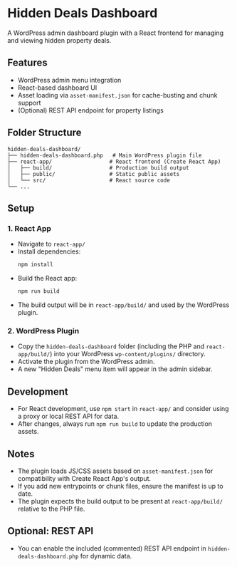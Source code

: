 # Hidden Deals Dashboard

A WordPress admin dashboard plugin with a React frontend for managing and viewing hidden property deals.

## Features
- WordPress admin menu integration
- React-based dashboard UI
- Asset loading via `asset-manifest.json` for cache-busting and chunk support
- (Optional) REST API endpoint for property listings

## Folder Structure
```
hidden-deals-dashboard/
├── hidden-deals-dashboard.php   # Main WordPress plugin file
├── react-app/                  # React frontend (Create React App)
│   ├── build/                  # Production build output
│   ├── public/                 # Static public assets
│   └── src/                    # React source code
└── ...
```

## Setup

### 1. React App
- Navigate to `react-app/`
- Install dependencies:
  ```sh
  npm install
  ```
- Build the React app:
  ```sh
  npm run build
  ```
- The build output will be in `react-app/build/` and used by the WordPress plugin.

### 2. WordPress Plugin
- Copy the `hidden-deals-dashboard` folder (including the PHP and `react-app/build/`) into your WordPress `wp-content/plugins/` directory.
- Activate the plugin from the WordPress admin.
- A new "Hidden Deals" menu item will appear in the admin sidebar.

## Development
- For React development, use `npm start` in `react-app/` and consider using a proxy or local REST API for data.
- After changes, always run `npm run build` to update the production assets.

## Notes
- The plugin loads JS/CSS assets based on `asset-manifest.json` for compatibility with Create React App's output.
- If you add new entrypoints or chunk files, ensure the manifest is up to date.
- The plugin expects the build output to be present at `react-app/build/` relative to the PHP file.

## Optional: REST API
- You can enable the included (commented) REST API endpoint in `hidden-deals-dashboard.php` for dynamic data.

